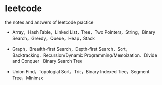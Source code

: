 # leetcode
the notes and answers of leetcode practice

* Array，Hash Table，Linked List，Tree，Two Pointers，String，Binary Search，Greedy，Queue，Heap，Stack

* Graph，Breadth-first Search，Depth-first Search，Sort，Backtracking，Recursion/Dynamic Programming/Memoization，Divide and Conquer，Binary Search Tree

* Union Find，Topologial Sort，Trie，Binary Indexed Tree，Segment Tree，Minimax
